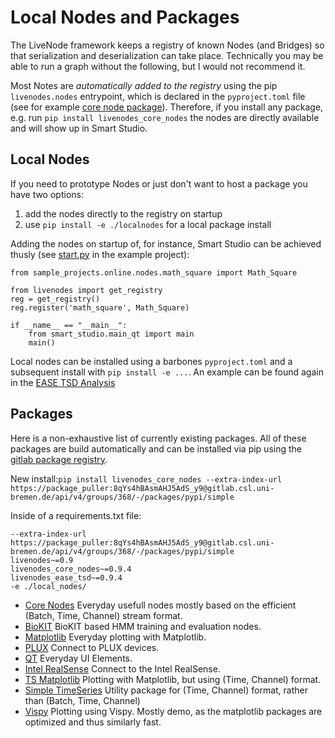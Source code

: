 # Local Nodes and Packages

The LiveNode framework keeps a registry of known Nodes (and Bridges) so that serialization and deserialization can take place. Technically you may be able to run a graph without the following, but I would not recommend it. 

Most Notes are *automatically added to the registry* using the pip `livenodes.nodes` entrypoint, which is declared in the `pyproject.toml` file (see for example [core node package](https://gitlab.csl.uni-bremen.de/livenodes/packages/livenodes_core_nodes/-/blob/main/pyproject.toml)). Therefore, if you install any package, e.g. run `pip install livenodes_core_nodes` the nodes are directly available and will show up in Smart Studio. 

## Local Nodes

If you need to prototype Nodes or just don't want to host a package you have two options:
1. add the nodes directly to the registry on startup
2. use `pip install -e ./localnodes` for a local package install

Adding the nodes on startup of, for instance, Smart Studio can be achieved thusly (see [start.py](https://gitlab.csl.uni-bremen.de/livenodes/example-project/-/blob/main/start.py) in the example project):

```
from sample_projects.online.nodes.math_square import Math_Square

from livenodes import get_registry
reg = get_registry()
reg.register('math_square', Math_Square)

if __name__ == "__main__":
    from smart_studio.main_qt import main
    main()
```

Local nodes can be installed using a barbones `pyproject.toml` and a subsequent install with `pip install -e ...`. An example can be found again in the [EASE TSD Analysis](https://gitlab.csl.uni-bremen.de/ease/tsd1-data-analysis/-/blob/main/code/local_nodes/pyproject.toml)



## Packages

Here is a non-exhaustive list of currently existing packages. All of these packages are build automatically and can be installed via pip using the [gitlab package registry](https://gitlab.csl.uni-bremen.de/groups/livenodes/-/packages).

New install:`pip install livenodes_core_nodes --extra-index-url https://package_puller:8qYs4hBAsmAHJ5AdS_y9@gitlab.csl.uni-bremen.de/api/v4/groups/368/-/packages/pypi/simple`

Inside of a requirements.txt file:
```
--extra-index-url https://package_puller:8qYs4hBAsmAHJ5AdS_y9@gitlab.csl.uni-bremen.de/api/v4/groups/368/-/packages/pypi/simple
livenodes~=0.9
livenodes_core_nodes~=0.9.4
livenodes_ease_tsd~=0.9.4
-e ./local_nodes/

```

- [Core Nodes](https://livenodes.pages.csl.uni-bremen.de/packages/livenodes_core_nodes/) Everyday usefull nodes mostly based on the efficient (Batch, Time, Channel) stream format.
- [BioKIT](https://livenodes.pages.csl.uni-bremen.de/packages/livenodes_biokit/) BioKIT based HMM training and evaluation nodes.
- [Matplotlib](https://livenodes.pages.csl.uni-bremen.de/packages/livenodes_matplotlib/) Everyday plotting with Matplotlib.
- [PLUX](https://livenodes.pages.csl.uni-bremen.de/packages/livenodes_plux/) Connect to PLUX devices.
- [QT](https://livenodes.pages.csl.uni-bremen.de/packages/livenodes_qt/) Everyday UI Elements.
- [Intel RealSense](https://livenodes.pages.csl.uni-bremen.de/packages/livenodes_realsense/) Connect to the Intel RealSense.
- [TS Matplotlib](https://livenodes.pages.csl.uni-bremen.de/packages/livenodes_ts_matplotlib/) Plotting with Matplotlib, but using (Time, Channel) format.
- [Simple TimeSeries](https://gitlab.csl.uni-bremen.de/livenodes/packages/livenodes_simple_timeseries) Utility package for (Time, Channel) format, rather than (Batch, Time, Channel)
- [Vispy](https://gitlab.csl.uni-bremen.de/livenodes/packages/livenodes_vispy) Plotting using Vispy. Mostly demo, as the matplotlib packages are optimized and thus similarly fast. 

